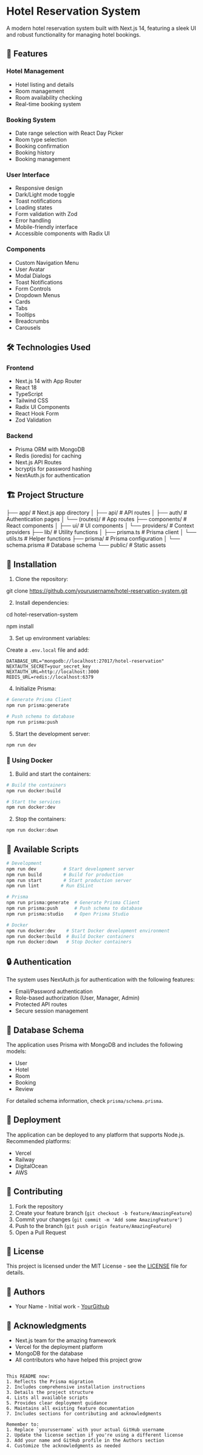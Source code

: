 # Hotel Reservation System

A modern hotel reservation system built with Next.js 14, featuring a sleek UI and robust functionality for managing hotel bookings.

## 🚀 Features

### Hotel Management
- Hotel listing and details
- Room management
- Room availability checking
- Real-time booking system

### Booking System
- Date range selection with React Day Picker
- Room type selection
- Booking confirmation
- Booking history
- Booking management

### User Interface
- Responsive design
- Dark/Light mode toggle
- Toast notifications
- Loading states
- Form validation with Zod
- Error handling
- Mobile-friendly interface
- Accessible components with Radix UI

### Components
- Custom Navigation Menu
- User Avatar
- Modal Dialogs
- Toast Notifications
- Form Controls
- Dropdown Menus
- Cards
- Tabs
- Tooltips
- Breadcrumbs
- Carousels

## 🛠 Technologies Used

### Frontend
- Next.js 14 with App Router
- React 18
- TypeScript
- Tailwind CSS
- Radix UI Components
- React Hook Form
- Zod Validation

### Backend
- Prisma ORM with MongoDB
- Redis (ioredis) for caching
- Next.js API Routes
- bcryptjs for password hashing
- NextAuth.js for authentication

## 🏗 Project Structure

├── app/ # Next.js app directory
│ ├── api/ # API routes
│ ├── auth/ # Authentication pages
│ └── (routes)/ # App routes
├── components/ # React components
│ ├── ui/ # UI components
│ └── providers/ # Context providers
├── lib/ # Utility functions
│ ├── prisma.ts # Prisma client
│ └── utils.ts # Helper functions
├── prisma/ # Prisma configuration
│ └── schema.prisma # Database schema
└── public/ # Static assets

## 🚀 Installation

1. Clone the repository:

git clone https://github.com/yourusername/hotel-reservation-system.git

2. Install dependencies:

cd hotel-reservation-system

npm install

3. Set up environment variables:

Create a `.env.local` file and add:

```env
DATABASE_URL="mongodb://localhost:27017/hotel-reservation"
NEXTAUTH_SECRET=your_secret_key
NEXTAUTH_URL=http://localhost:3000
REDIS_URL=redis://localhost:6379
```

4. Initialize Prisma:

```bash
# Generate Prisma Client
npm run prisma:generate

# Push schema to database
npm run prisma:push
```

5. Start the development server:

```bash
npm run dev
```

### 🐳 Using Docker

1. Build and start the containers:

```bash
# Build the containers
npm run docker:build

# Start the services
npm run docker:dev
```

2. Stop the containers:

```bash
npm run docker:down
```

## 📜 Available Scripts

```bash
# Development
npm run dev          # Start development server
npm run build        # Build for production
npm run start        # Start production server
npm run lint        # Run ESLint

# Prisma
npm run prisma:generate  # Generate Prisma Client
npm run prisma:push      # Push schema to database
npm run prisma:studio    # Open Prisma Studio

# Docker
npm run docker:dev    # Start Docker development environment
npm run docker:build  # Build Docker containers
npm run docker:down   # Stop Docker containers
```

## 🔒 Authentication

The system uses NextAuth.js for authentication with the following features:
- Email/Password authentication
- Role-based authorization (User, Manager, Admin)
- Protected API routes
- Secure session management

## 💾 Database Schema

The application uses Prisma with MongoDB and includes the following models:
- User
- Hotel
- Room
- Booking
- Review

For detailed schema information, check `prisma/schema.prisma`.

## 🚀 Deployment

The application can be deployed to any platform that supports Node.js. Recommended platforms:
- Vercel
- Railway
- DigitalOcean
- AWS

## 🤝 Contributing

1. Fork the repository
2. Create your feature branch (`git checkout -b feature/AmazingFeature`)
3. Commit your changes (`git commit -m 'Add some AmazingFeature'`)
4. Push to the branch (`git push origin feature/AmazingFeature`)
5. Open a Pull Request

## 📝 License

This project is licensed under the MIT License - see the [LICENSE](LICENSE) file for details.

## 👥 Authors

- Your Name - Initial work - [YourGithub](https://github.com/yourusername)

## 🙏 Acknowledgments

- Next.js team for the amazing framework
- Vercel for the deployment platform
- MongoDB for the database
- All contributors who have helped this project grow

```

This README now:
1. Reflects the Prisma migration
2. Includes comprehensive installation instructions
3. Details the project structure
4. Lists all available scripts
5. Provides clear deployment guidance
6. Maintains all existing feature documentation
7. Includes sections for contributing and acknowledgments

Remember to:
1. Replace `yourusername` with your actual GitHub username
2. Update the license section if you're using a different license
3. Add your name and GitHub profile in the Authors section
4. Customize the acknowledgments as needed


